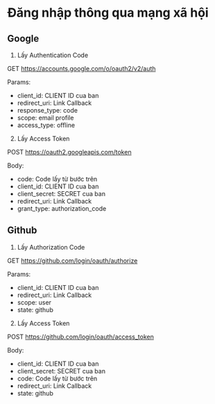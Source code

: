# Đăng nhập thông qua mạng xã hội

## Google

1. Lấy Authentication Code

GET https://accounts.google.com/o/oauth2/v2/auth

Params:

- client_id: CLIENT ID cua ban
- redirect_uri: Link Callback
- response_type: code
- scope: email profile
- access_type: offline

2. Lấy Access Token

POST https://oauth2.googleapis.com/token

Body:

- code: Code lấy từ bước trên
- client_id: CLIENT ID cua ban
- client_secret: SECRET cua ban
- redirect_uri: Link Callback
- grant_type: authorization_code

## Github

1. Lấy Authorization Code

GET https://github.com/login/oauth/authorize

Params:

- client_id: CLIENT ID cua ban
- redirect_uri: Link Callback
- scope: user
- state: github

2. Lấy Access Token

POST https://github.com/login/oauth/access_token

Body:

- client_id: CLIENT ID cua ban
- client_secret: SECRET cua ban
- code: Code lấy từ bước trên
- redirect_uri: Link Callback
- state: github

